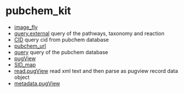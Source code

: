 # pubchem_kit



+ [image_fly](pubchem_kit/image_fly.1) 
+ [query.external](pubchem_kit/query.external.1) query of the pathways, taxonomy and reaction 
+ [CID](pubchem_kit/CID.1) query cid from pubchem database
+ [pubchem_url](pubchem_kit/pubchem_url.1) 
+ [query](pubchem_kit/query.1) query of the pubchem database
+ [pugView](pubchem_kit/pugView.1) 
+ [SID_map](pubchem_kit/SID_map.1) 
+ [read.pugView](pubchem_kit/read.pugView.1) read xml text and then parse as pugview record data object
+ [metadata.pugView](pubchem_kit/metadata.pugView.1) 

